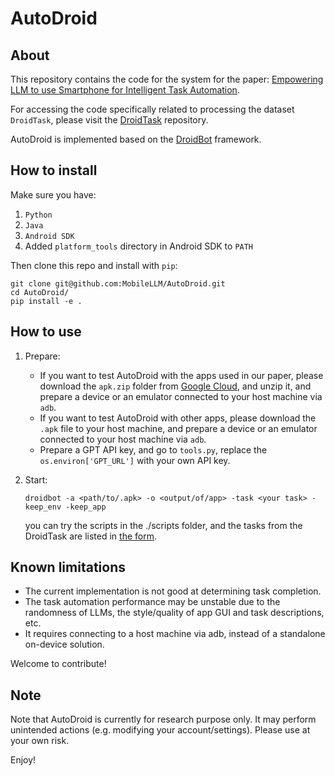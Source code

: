 # AutoDroid

## About
This repository contains the code for the system for the paper: [Empowering LLM to use Smartphone for Intelligent Task Automation](https://arxiv.org/abs/2308.15272).

For accessing the code specifically related to processing the dataset `DroidTask`, please visit the [DroidTask](https://github.com/MobileLLM/DroidTask_DataOverview) repository.

AutoDroid is implemented based on the [DroidBot](https://github.com/honeynet/droidbot/) framework.

## How to install
Make sure you have:

1. `Python` 
2. `Java`
3. `Android SDK`
4. Added `platform_tools` directory in Android SDK to `PATH`

Then clone this repo and install with `pip`:

```shell
git clone git@github.com:MobileLLM/AutoDroid.git
cd AutoDroid/
pip install -e .
```

[//]: # (If successfully installed, you should be able to execute `droidbot -h`.)

## How to use

1. Prepare:
    + If you want to test AutoDroid with the apps used in our paper, please download the `apk.zip` folder from [Google Cloud](https://drive.google.com/file/d/1KfSc78bauVJxMYduNXtyxb31VFGiDYSO/view?usp=share_link), and unzip it, and prepare a device or an emulator connected to your host machine via `adb`. 
    + If you want to test AutoDroid with other apps, please download the `.apk` file to your host machine, and prepare a device or an emulator connected to your host machine via `adb`. 
    + Prepare a GPT API key, and go to `tools.py`, replace the `os.environ['GPT_URL']` with your own API key.

2. Start:
   ```shell
   droidbot -a <path/to/.apk> -o <output/of/app> -task <your task> -keep_env -keep_app
   ```
   you can try the scripts in the ./scripts folder, and the tasks from the DroidTask are listed in [the form](https://docs.google.com/spreadsheets/d/1r2v9BtQ-Xlsc5tUIFZbkBodL07bqKcCnaaaYAJQnUHU/edit?usp=sharing).


## Known limitations

- The current implementation is not good at determining task completion.
- The task automation performance may be unstable due to the randomness of LLMs, the style/quality of app GUI and task descriptions, etc.
- It requires connecting to a host machine via adb, instead of a standalone on-device solution.

Welcome to contribute!

## Note

Note that AutoDroid is currently for research purpose only. It may perform unintended actions (e.g. modifying your account/settings). Please use at your own risk.

Enjoy!
